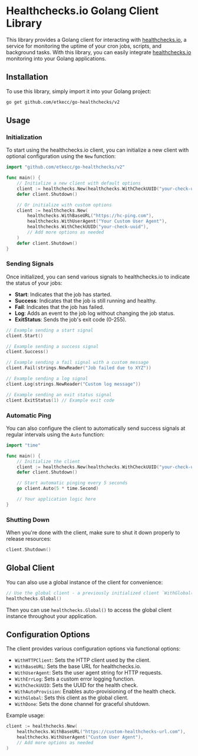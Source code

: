 # Healthchecks.io Golang Client Library

This library provides a Golang client for interacting with [healthchecks.io](https://github.com/healthchecks/healthchecks), a service for monitoring the uptime of your cron jobs, scripts, and background tasks. With this library, you can easily integrate [healthchecks.io](https://github.com/healthchecks/healthchecks) monitoring into your Golang applications.

## Installation

To use this library, simply import it into your Golang project:

```bash
go get github.com/etkecc/go-healthchecks/v2
```

## Usage

### Initialization

To start using the healthchecks.io client, you can initialize a new client with optional configuration using the `New` function:

```go
import "github.com/etkecc/go-healthchecks/v2"

func main() {
    // Initialize a new client with default options
    client := healthchecks.New(healthchecks.WithCheckUUID("your-check-uuid"))
    defer client.Shutdown()

    // Or initialize with custom options
    client := healthchecks.New(
        healthchecks.WithBaseURL("https://hc-ping.com"),
        healthchecks.WithUserAgent("Your Custom User Agent"),
        healthchecks.WithCheckUUID("your-check-uuid"),
        // Add more options as needed
    )
    defer client.Shutdown()
}
```

### Sending Signals

Once initialized, you can send various signals to healthchecks.io to indicate the status of your jobs:

- **Start**: Indicates that the job has started.
- **Success**: Indicates that the job is still running and healthy.
- **Fail**: Indicates that the job has failed.
- **Log**: Adds an event to the job log without changing the job status.
- **ExitStatus**: Sends the job's exit code (0-255).

```go
// Example sending a start signal
client.Start()

// Example sending a success signal
client.Success()

// Example sending a fail signal with a custom message
client.Fail(strings.NewReader("Job failed due to XYZ"))

// Example sending a log signal
client.Log(strings.NewReader("Custom log message"))

// Example sending an exit status signal
client.ExitStatus(1) // Example exit code
```

### Automatic Ping

You can also configure the client to automatically send success signals at regular intervals using the `Auto` function:

```go
import "time"

func main() {
    // Initialize the client
    client := healthchecks.New(healthchecks.WithCheckUUID("your-check-uuid"))
    defer client.Shutdown()

    // Start automatic pinging every 5 seconds
    go client.Auto(5 * time.Second)

    // Your application logic here
}
```

### Shutting Down

When you're done with the client, make sure to shut it down properly to release resources:

```go
client.Shutdown()
```

## Global Client

You can also use a global instance of the client for convenience:

```go
// Use the global client - a previously initialized client `WithGlobal()`
healthchecks.Global()
```

Then you can use `healthchecks.Global()` to access the global client instance throughout your application.

## Configuration Options

The client provides various configuration options via functional options:

- `WithHTTPClient`: Sets the HTTP client used by the client.
- `WithBaseURL`: Sets the base URL for healthchecks.io.
- `WithUserAgent`: Sets the user agent string for HTTP requests.
- `WithErrLog`: Sets a custom error logging function.
- `WithCheckUUID`: Sets the UUID for the health check.
- `WithAutoProvision`: Enables auto-provisioning of the health check.
- `WithGlobal`: Sets this client as the global client.
- `WithDone`: Sets the done channel for graceful shutdown.

Example usage:

```go
client := healthchecks.New(
    healthchecks.WithBaseURL("https://custom-healthchecks-url.com"),
    healthchecks.WithUserAgent("Custom User Agent"),
    // Add more options as needed
)
```
